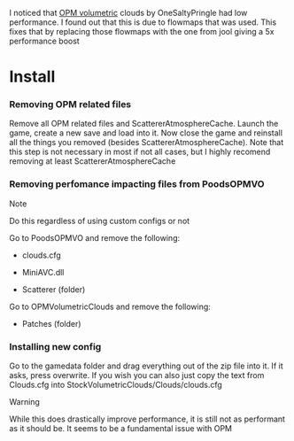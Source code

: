 I noticed that [OPM volumetric](https://spacedock.info/mod/3498/Outer%20Planets%20Mod%20-%20Volumetric%20Clouds) clouds by OneSaltyPringle had low performance. I found out that this is due to flowmaps that was used. This fixes that by replacing those flowmaps with the one from jool giving a 5x performance boost

# Install

### Removing OPM related files
Remove all OPM related files and ScattererAtmosphereCache. Launch the game, create a new save and load into it. Now close the game and reinstall all the things you removed (besides ScattererAtmosphereCache).
Note that this step is not necessary in most if not all cases, but I highly recomend removing at least ScattererAtmosphereCache

### Removing perfomance impacting files from PoodsOPMVO
> [!NOTE]
> Do this regardless of using custom configs or not

Go to PoodsOPMVO and remove the following:

- clouds.cfg

- MiniAVC.dll 

- Scatterer (folder)

Go to OPMVolumetricClouds and remove the following:

- Patches (folder)

### Installing new config
Go to the gamedata folder and drag everything out of the zip file into it. If it asks, press overwrite. If you wish you can also just copy the text from Clouds.cfg into StockVolumetricClouds/Clouds/clouds.cfg

> [!WARNING]
> While this does drastically improve performance, it is still not as performant as it should be. It seems to be a fundamental issue with OPM
